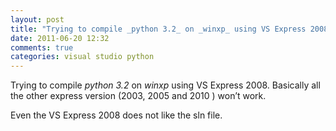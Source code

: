 ```yaml
---
layout: post
title: "Trying to compile _python 3.2_ on _winxp_ using VS Express 2008. Basically all the other express version (2003, 2005 and 2010 ) won’t work."
date: 2011-06-20 12:32
comments: true
categories: visual studio python
---
```


Trying to compile _python 3.2_ on _winxp_ using VS Express 2008. Basically all the other express version (2003, 2005 and 2010 ) won’t work. 


Even the VS Express 2008 does not like the sln file.

